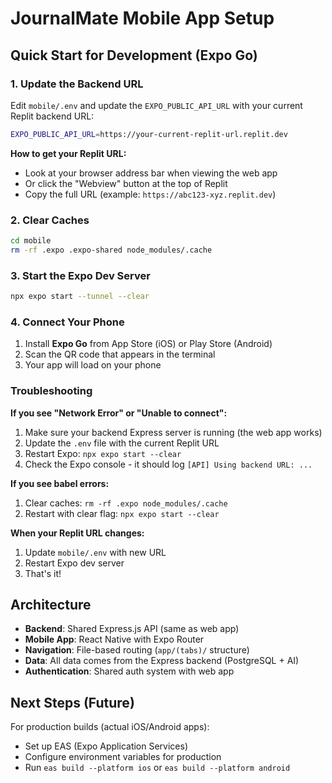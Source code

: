 # JournalMate Mobile App Setup

## Quick Start for Development (Expo Go)

### 1. Update the Backend URL

Edit `mobile/.env` and update the `EXPO_PUBLIC_API_URL` with your current Replit backend URL:

```bash
EXPO_PUBLIC_API_URL=https://your-current-replit-url.replit.dev
```

**How to get your Replit URL:**
- Look at your browser address bar when viewing the web app
- Or click the "Webview" button at the top of Replit
- Copy the full URL (example: `https://abc123-xyz.replit.dev`)

### 2. Clear Caches

```bash
cd mobile
rm -rf .expo .expo-shared node_modules/.cache
```

### 3. Start the Expo Dev Server

```bash
npx expo start --tunnel --clear
```

### 4. Connect Your Phone

1. Install **Expo Go** from App Store (iOS) or Play Store (Android)
2. Scan the QR code that appears in the terminal
3. Your app will load on your phone

### Troubleshooting

**If you see "Network Error" or "Unable to connect":**
1. Make sure your backend Express server is running (the web app works)
2. Update the `.env` file with the current Replit URL
3. Restart Expo: `npx expo start --clear`
4. Check the Expo console - it should log `[API] Using backend URL: ...`

**If you see babel errors:**
1. Clear caches: `rm -rf .expo node_modules/.cache`
2. Restart with clear flag: `npx expo start --clear`

**When your Replit URL changes:**
1. Update `mobile/.env` with new URL
2. Restart Expo dev server
3. That's it!

## Architecture

- **Backend**: Shared Express.js API (same as web app)
- **Mobile App**: React Native with Expo Router
- **Navigation**: File-based routing (`app/(tabs)/` structure)
- **Data**: All data comes from the Express backend (PostgreSQL + AI)
- **Authentication**: Shared auth system with web app

## Next Steps (Future)

For production builds (actual iOS/Android apps):
- Set up EAS (Expo Application Services)
- Configure environment variables for production
- Run `eas build --platform ios` or `eas build --platform android`
